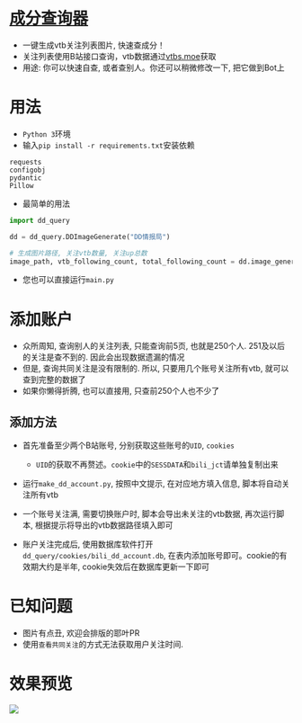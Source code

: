 # [成分查询器](https://github.com/chinosk114514/chachengfen)

- 一键生成vtb关注列表图片, 快速查成分！
- 关注列表使用B站接口查询，vtb数据通过[vtbs.moe](https://vtbs.moe/)获取
- 用途: 你可以快速自查, 或者查别人。你还可以稍微修改一下, 把它做到Bot上



# 用法

- `Python 3`环境
- 输入`pip install -r requirements.txt`安装依赖

```
requests
configobj
pydantic
Pillow
```

- 最简单的用法

```python
import dd_query

dd = dd_query.DDImageGenerate("DD情报局")

# 生成图片路径, 关注vtb数量, 关注up总数
image_path, vtb_following_count, total_following_count = dd.image_generate()
```

- 您也可以直接运行`main.py`



# 添加账户

- 众所周知, 查询别人的关注列表, 只能查询前5页, 也就是250个人. 251及以后的关注是查不到的. 因此会出现数据遗漏的情况
- 但是, 查询共同关注是没有限制的. 所以, 只要用几个账号关注所有vtb, 就可以查到完整的数据了
- 如果你懒得折腾, 也可以直接用, 只查前250个人也不少了

## 添加方法

- 首先准备至少两个B站账号, 分别获取这些账号的`UID`, `cookies`

  - `UID`的获取不再赘述。`cookie`中的`SESSDATA`和`bili_jct`请单独复制出来
- 运行`make_dd_account.py`, 按照中文提示, 在对应地方填入信息, 脚本将自动关注所有vtb
- 一个账号关注满, 需要切换账户时, 脚本会导出未关注的vtb数据, 再次运行脚本, 根据提示将导出的vtb数据路径填入即可
- 账户关注完成后, 使用数据库软件打开`dd_query/cookies/bili_dd_account.db`, 在表内添加账号即可。cookie的有效期大约是半年, cookie失效后在数据库更新一下即可



# 已知问题

- 图片有点丑, 欢迎会排版的耶叶PR
- 使用`查看共同关注`的方式无法获取用户关注时间.



# 效果预览

![](https://raw.githubusercontent.com/chinosk114514/chachengfen/main/dd_query/temp/000.jpg)

